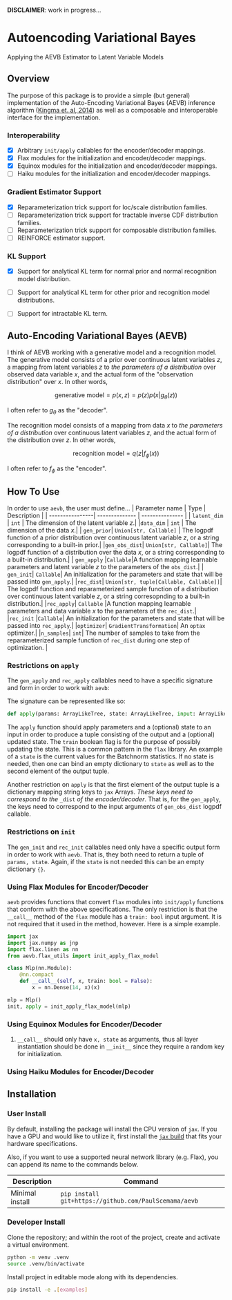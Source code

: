 **DISCLAIMER**: work in progress...

# Autoencoding Variational Bayes
Applying the AEVB Estimator to Latent Variable Models

## Overview

The purpose of this package is to provide a simple (but general) implementation of the Auto-Encoding Variational Bayes (AEVB) inference algorithm ([Kingma et. al, 2014](https://arxiv.org/abs/1312.6114)) as well as a composable and interoperable interface for the implementation.

### Interoperability
- [x] Arbitrary `init/apply` callables for the encoder/decoder mappings.
- [x] Flax modules for the initialization and encoder/decoder mappings.
- [x] Equinox modules for the initialization and encoder/decoder mappings.
- [ ] Haiku modules for the initialization and encoder/decoder mappings.

### Gradient Estimator Support
- [x] Reparameterization trick support for loc/scale distribution families.
- [ ] Reparameterization trick support for tractable inverse CDF distribution families.
- [ ] Reparameterization trick support for composable distribution families.
- [ ] REINFORCE estimator support.

### KL Support
- [x] Support for analytical KL term for normal prior and normal recognition model distribution. 
- [ ] Support for analytical KL term for other prior and recognition model distributions.
- [ ] Support for intractable KL term.


## Auto-Encoding Variational Bayes (AEVB)

I think of AEVB working with a generative model and a recognition model. The generative model consists of a prior over continuous latent variables $z$, a mapping from latent variables $z$ to *the parameters of a distribution* over observed data variable $x$, and the actual form of the "observation distribution" over $x$. In other words,

$$
\text{generative model} = p(x,z) = p(z)p(x|g_{\theta}(z))
$$

I often refer to $g_{\theta}$ as the "decoder". 

The recognition model consists of a mapping from data $x$ to *the parameters of a distribution* over continuous latent variables $z$, and the actual form of the distribution over $z$. In other words,

$$
\text{recognition model} = q(z|f_{\phi}(x))
$$

I often refer to $f_{\phi}$ as the "encoder". 


## How To Use

In order to use `aevb`, the user must define...
| Parameter name | Type | Description | 
| ----------------| -------------- | --------------- |
| `latent_dim` | `int` | The dimension of the latent variable $z$.|
|`data_dim` | `int` | The dimension of the data $x$.| 
| `gen_prior`| `Union[str, Callable]` | The logpdf function of a prior distribution over continuous latent variable $z$, or a string corresponding to a built-in prior.|
|`gen_obs_dist`| `Union[str, Callable]`| The logpdf function of a distribution over the data $x$, or a string corresponding to a built-in distribution.|
| `gen_apply` |`Callable`|A function mapping learnable parameters and latent variable $z$ to the parameters of the `obs_dist`.|
| `gen_init`| `Callable`| An initialization for the parameters and state that will be passed into `gen_apply`.| 
|`rec_dist`| `Union[str, tuple[Callable, Callable]]`| The logpdf function and reparameterized sample function of a distribution over continuous latent variable $z$, or a string corresopnding to a built-in distribution.|
|`rec_apply`|  `Callable` |A function mapping learnable parameters and data variable $x$ to the parameters of the `rec_dist`.|
|`rec_init` |`Callable`| An initialization for the parameters and state that will be passed into `rec_apply`.| 
|`optimizer`| `GradientTransformation`| An `optax` optimizer.|
|`n_samples`| `int`| The number of samples to take from the reparameterized sample function of `rec_dist` during one step of optimization. |

### Restrictions on `apply`
The `gen_apply` and `rec_apply` callables need to have a specific signature and form in order to work with `aevb`:

The signature can be represented like so:
```python
def apply(params: ArrayLikeTree, state: ArrayLikeTree, input: ArrayLike, train: bool): -> tuple[Dict[str, Array], ArrayLikeTree]
```

The `apply` function should apply parameters and a (optional) state to an input in order to produce a tuple consisting of the output and a (optional) updated state. The `train` boolean flag is for the purpose of possibly updating the state. This is a common pattern in the `flax` library. An example of a `state` is the current values for the Batchnorm statistics. If no state is needed, then one can bind an empty dictionary to `state` as well as to the second element of the output tuple. 

Another restriction on `apply` is that the first element of the output tuple is a dictionary mapping string keys to `jax` Arrays. *These keys need to correspond to the* `_dist` *of the encoder/decoder*. That is, for the `gen_apply`, the keys need to correspond to the input arguments of `gen_obs_dist` logpdf callable.


### Restrictions on `init`
The `gen_init` and `rec_init` callables need only have a specific output form in order to work with `aevb`. That is, they both need to return a tuple of `params, state`. Again, if the `state` is not needed this can be an empty dictionary `{}`. 

### Using Flax Modules for Encoder/Decoder
`aevb` provides functions that convert `flax` modules into `init/apply` functions that conform with the above specifications. The only restriction is that the `__call__` method of the `flax` module has a `train: bool` input argument. It is not required that it used in the method, however. Here is a simple example.

```python
import jax
import jax.numpy as jnp
import flax.linen as nn
from aevb.flax_utils import init_apply_flax_model

class Mlp(nn.Module):
    @nn.compact
    def __call__(self, x, train: bool = False):
        x = nn.Dense(14, x)(x)

mlp = Mlp()
init, apply = init_apply_flax_model(mlp)
```

### Using Equinox Modules for Encoder/Decoder

1.  `__call__` should only have `x, state` as arguments, thus all layer instantiation should be done in `__init__` since they require a random key for initialization.


### Using Haiku Modules for Encoder/Decoder



## Installation

### User Install
By default, installing the package will install the CPU version of `jax`. If you have a GPU and would like to utilize it, first install the [`jax` build](https://jax.readthedocs.io/en/latest/installation.html) that fits your hardware specifications. 

Also, if you want to use a supported neural network library (e.g. Flax), you can append its name to the commands below.

| Description | Command |
----------| ---------| 
| Minimal install | `pip install git+https://github.com/PaulScemama/aevb`|


<!-- |Install with example dependencies| `pip install 'git+https://github.com/PaulScemama/aevb[examples]'`| -->


### Developer Install
Clone the repository; and within the root of the project, create and activate a virtual environment.

```bash
python -m venv .venv
source .venv/bin/activate
```

Install project in editable mode along with its dependencies.

```bash
pip install -e .[examples]
```

